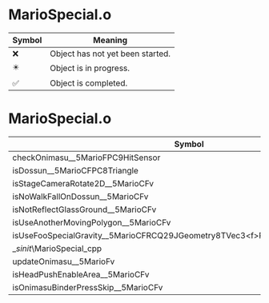 # MarioSpecial.o
| Symbol | Meaning 
| ------------- | ------------- 
| :x: | Object has not yet been started. 
| :eight_pointed_black_star: | Object is in progress. 
| :white_check_mark: | Object is completed. 


# MarioSpecial.o
| Symbol | Decompiled? |
| ------------- | ------------- |
| checkOnimasu__5MarioFPC9HitSensor | :x: |
| isDossun__5MarioCFPC8Triangle | :x: |
| isStageCameraRotate2D__5MarioCFv | :x: |
| isNoWalkFallOnDossun__5MarioCFv | :x: |
| isNotReflectGlassGround__5MarioCFv | :x: |
| isUseAnotherMovingPolygon__5MarioCFv | :x: |
| isUseFooSpecialGravity__5MarioCFRCQ29JGeometry8TVec3&lt;f&gt;PQ29JGeometry8TVec3&lt;f&gt; | :x: |
| __sinit_\MarioSpecial_cpp | :x: |
| updateOnimasu__5MarioFv | :x: |
| isHeadPushEnableArea__5MarioCFv | :x: |
| isOnimasuBinderPressSkip__5MarioCFv | :x: |

